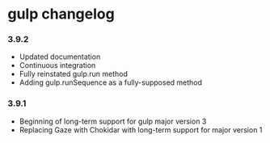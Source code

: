# gulp changelog

### 3.9.2
* Updated documentation
* Continuous integration
* Fully reinstated gulp.run method
* Adding gulp.runSequence as a fully-supposed method

### 3.9.1
* Beginning of long-term support for gulp major version 3
* Replacing Gaze with Chokidar with long-term support for major version 1
